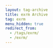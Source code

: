 ```yaml
---
layout: tag-archive
title: exrm Archive
tag: exrm
menu_hidden: true
redirect_from:
  - /tags/exrm/
  - /exrm/
---
```

